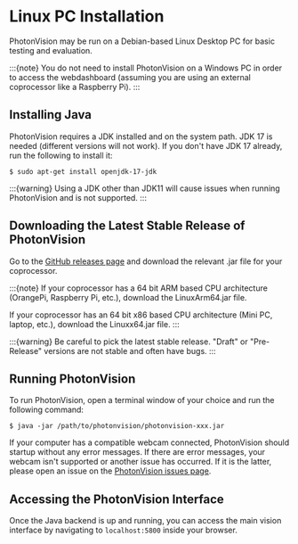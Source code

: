 # Linux PC Installation

PhotonVision may be run on a Debian-based Linux Desktop PC for basic testing and evaluation.

:::{note}
You do not need to install PhotonVision on a Windows PC in order to access the webdashboard (assuming you are using an external coprocessor like a Raspberry Pi).
:::

## Installing Java

PhotonVision requires a JDK installed and on the system path. JDK 17 is needed (different versions will not work). If you don't have JDK 17 already, run the following to install it:

```
$ sudo apt-get install openjdk-17-jdk
```

:::{warning}
Using a JDK other than JDK11 will cause issues when running PhotonVision and is not supported.
:::

## Downloading the Latest Stable Release of PhotonVision

Go to the [GitHub releases page](https://github.com/PhotonVision/photonvision/releases) and download the relevant .jar file for your coprocessor.

:::{note}
If your coprocessor has a 64 bit ARM based CPU architecture (OrangePi, Raspberry Pi, etc.), download the LinuxArm64.jar file.

If your coprocessor has an 64 bit x86 based CPU architecture (Mini PC, laptop, etc.), download the Linuxx64.jar file.
:::

:::{warning}
Be careful to pick the latest stable release. "Draft" or "Pre-Release" versions are not stable and often have bugs.
:::

## Running PhotonVision

To run PhotonVision, open a terminal window of your choice and run the following command:

```
$ java -jar /path/to/photonvision/photonvision-xxx.jar
```

If your computer has a compatible webcam connected, PhotonVision should startup without any error messages. If there are error messages, your webcam isn't supported or another issue has occurred. If it is the latter, please open an issue on the [PhotonVision issues page](https://github.com/PhotonVision/photonvision/issues).

## Accessing the PhotonVision Interface

Once the Java backend is up and running, you can access the main vision interface by navigating to `localhost:5800` inside your browser.
